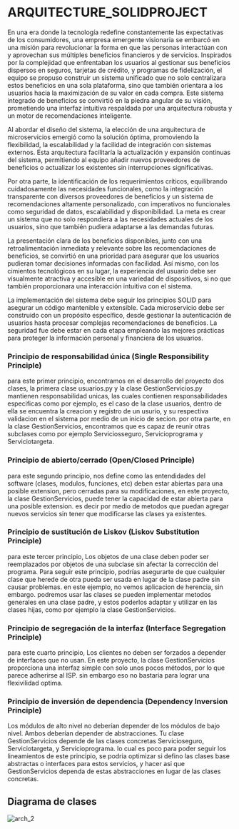 # ARQUITECTURE_SOLIDPROJECT
En una era donde la tecnología redefine constantemente las expectativas de los consumidores, una empresa emergente visionaria se embarcó en una misión para revolucionar la forma en que las personas interactúan con y aprovechan sus múltiples beneficios financieros y de servicios. Inspirados por la complejidad que enfrentaban los usuarios al gestionar sus beneficios dispersos en seguros, tarjetas de crédito, y programas de fidelización, el equipo se propuso construir un sistema unificado que no solo centralizara estos beneficios en una sola plataforma, sino que también orientara a los usuarios hacia la maximización de su valor en cada compra. Este sistema integrado de beneficios se convirtió en la piedra angular de su visión, prometiendo una interfaz intuitiva respaldada por una arquitectura robusta y un motor de recomendaciones inteligente.

Al abordar el diseño del sistema, la elección de una arquitectura de microservicios emergió como la solución óptima, promoviendo la flexibilidad, la escalabilidad y la facilidad de integración con sistemas externos. Esta arquitectura facilitaría la actualización y expansión continuas del sistema, permitiendo al equipo añadir nuevos proveedores de beneficios o actualizar los existentes sin interrupciones significativas.

Por otra parte, la identificación de los requerimientos críticos, equilibrando cuidadosamente las necesidades funcionales, como la integración transparente con diversos proveedores de beneficios y un sistema de recomendaciones altamente personalizado, con imperativos no funcionales como seguridad de datos, escalabilidad y disponibilidad. La meta es crear un sistema que no solo respondiera a las necesidades actuales de los usuarios, sino que también pudiera adaptarse a las demandas futuras.

La presentación clara de los beneficios disponibles, junto con una retroalimentación inmediata y relevante sobre las recomendaciones de beneficios, se convirtió en una prioridad para asegurar que los usuarios pudieran tomar decisiones informadas con facilidad. Así mismo, con los cimientos tecnológicos en su lugar, la experiencia del usuario debe ser visualmente atractiva y accesible en una variedad de dispositivos, si no que también proporcionara una interacción intuitiva con el sistema.

La implementación del sistema debe seguir los principios SOLID para asegurar un código mantenible y extensible. Cada microservicio debe ser construido con un propósito específico, desde gestionar la autenticación de usuarios hasta procesar complejas recomendaciones de beneficios. La seguridad fue debe estar en cada etapa empleando las mejores prácticas para proteger la información personal y financiera de los usuarios.

### Principio de responsabilidad única (Single Responsibility Principle)
para este primer principio, encontramos en el desarrollo del proyecto dos clases,  la primera clase usuarios.py y la clase GestionServicios.py mantienen responsabilidad unicas, las cuales contienen responsabilidades especificas como por ejemplo, es el caso de la clase usuarios, dentro de ella se encuentra la creacion y registro de un usurio, y su respectiva validacion en el sistema por medio de un inicio de secion. por otra parte, en la clase GestionServicios, encontramos que es capaz de reunir otras subclases como por ejemplo Serviciosseguro, Servicioprograma y Serviciotargeta.

### Principio de abierto/cerrado (Open/Closed Principle)
para este segundo principio, nos define como las entendidades del software (clases, modulos, funciones, etc) deben estar abiertas para una posible extension, pero cerradas para su modificaciones, en este proyecto, la clase GestionServicios, puede tener la capacidad de estar abierta para una posible extension. es decir por medio de metodos que puedan agregar nuevos servicios sin tener que modificarse las clases ya existentes. 

### Principio de sustitución de Liskov (Liskov Substitution Principle)
para este tercer principio, Los objetos de una clase deben poder ser reemplazados por objetos de una subclase sin afectar la corrección del programa. Para seguir este principio, podrías asegurarte de que cualquier clase que herede de otra pueda ser usada en lugar de la clase padre sin causar problemas. en este ejemplo, no vemos aplicacion de herencia, sin embargo. podremos usar las clases se pueden implementar metodos generales en una clase padre, y estos poderlos adaptar y utilizar en las clases hijas, como por ejemplo la clase GestionServicios. 

### Principio de segregación de la interfaz (Interface Segregation Principle)
para este cuarto principio, Los clientes no deben ser forzados a depender de interfaces que no usan. En este proyecto, la clase GestionServicios proporciona una interfaz simple con solo unos pocos métodos, por lo que parece adherirse al ISP. sin embargo eso no bastaria para lograr una flexivilidad optima. 

### Principio de inversión de dependencia (Dependency Inversion Principle)
Los módulos de alto nivel no deberían depender de los módulos de bajo nivel. Ambos deberían depender de abstracciones. Tu clase GestionServicios depende de las clases concretas Servicioseguro, Serviciotargeta, y Servicioprograma. lo cual es poco para poder seguir los lineamientos de este principio, se podria optimizar si defino las clases base abstractas o interfaces para estos servicios, y hacer asi que GestionServicios dependa de estas abstracciones en lugar de las clases concretas.

## Diagrama de clases 
![arch_2](https://github.com/luisariass/ARQUITECTURE_SOLIDPROJECT/assets/141878301/067b1a8b-c063-4a9c-b1c7-869c36005efa)


